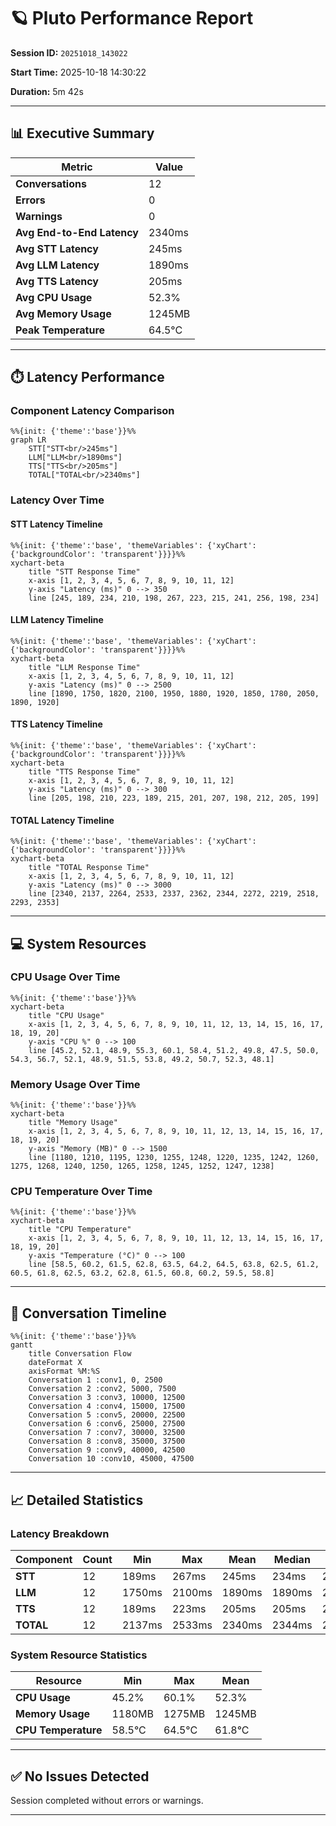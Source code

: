 # 🪐 Pluto Performance Report

**Session ID:** `20251018_143022`

**Start Time:** 2025-10-18 14:30:22

**Duration:** 5m 42s

---

## 📊 Executive Summary

| Metric | Value |
|--------|-------|
| **Conversations** | 12 |
| **Errors** | 0 |
| **Warnings** | 0 |
| **Avg End-to-End Latency** | 2340ms |
| **Avg STT Latency** | 245ms |
| **Avg LLM Latency** | 1890ms |
| **Avg TTS Latency** | 205ms |
| **Avg CPU Usage** | 52.3% |
| **Avg Memory Usage** | 1245MB |
| **Peak Temperature** | 64.5°C |

---

## ⏱️ Latency Performance

### Component Latency Comparison

```mermaid
%%{init: {'theme':'base'}}%%
graph LR
    STT["STT<br/>245ms"]
    LLM["LLM<br/>1890ms"]
    TTS["TTS<br/>205ms"]
    TOTAL["TOTAL<br/>2340ms"]
```

### Latency Over Time

#### STT Latency Timeline

```mermaid
%%{init: {'theme':'base', 'themeVariables': {'xyChart': {'backgroundColor': 'transparent'}}}}%%
xychart-beta
    title "STT Response Time"
    x-axis [1, 2, 3, 4, 5, 6, 7, 8, 9, 10, 11, 12]
    y-axis "Latency (ms)" 0 --> 350
    line [245, 189, 234, 210, 198, 267, 223, 215, 241, 256, 198, 234]
```

#### LLM Latency Timeline

```mermaid
%%{init: {'theme':'base', 'themeVariables': {'xyChart': {'backgroundColor': 'transparent'}}}}%%
xychart-beta
    title "LLM Response Time"
    x-axis [1, 2, 3, 4, 5, 6, 7, 8, 9, 10, 11, 12]
    y-axis "Latency (ms)" 0 --> 2500
    line [1890, 1750, 1820, 2100, 1950, 1880, 1920, 1850, 1780, 2050, 1890, 1920]
```

#### TTS Latency Timeline

```mermaid
%%{init: {'theme':'base', 'themeVariables': {'xyChart': {'backgroundColor': 'transparent'}}}}%%
xychart-beta
    title "TTS Response Time"
    x-axis [1, 2, 3, 4, 5, 6, 7, 8, 9, 10, 11, 12]
    y-axis "Latency (ms)" 0 --> 300
    line [205, 198, 210, 223, 189, 215, 201, 207, 198, 212, 205, 199]
```

#### TOTAL Latency Timeline

```mermaid
%%{init: {'theme':'base', 'themeVariables': {'xyChart': {'backgroundColor': 'transparent'}}}}%%
xychart-beta
    title "TOTAL Response Time"
    x-axis [1, 2, 3, 4, 5, 6, 7, 8, 9, 10, 11, 12]
    y-axis "Latency (ms)" 0 --> 3000
    line [2340, 2137, 2264, 2533, 2337, 2362, 2344, 2272, 2219, 2518, 2293, 2353]
```

---

## 💻 System Resources

### CPU Usage Over Time

```mermaid
%%{init: {'theme':'base'}}%%
xychart-beta
    title "CPU Usage"
    x-axis [1, 2, 3, 4, 5, 6, 7, 8, 9, 10, 11, 12, 13, 14, 15, 16, 17, 18, 19, 20]
    y-axis "CPU %" 0 --> 100
    line [45.2, 52.1, 48.9, 55.3, 60.1, 58.4, 51.2, 49.8, 47.5, 50.0, 54.3, 56.7, 52.1, 48.9, 51.5, 53.8, 49.2, 50.7, 52.3, 48.1]
```

### Memory Usage Over Time

```mermaid
%%{init: {'theme':'base'}}%%
xychart-beta
    title "Memory Usage"
    x-axis [1, 2, 3, 4, 5, 6, 7, 8, 9, 10, 11, 12, 13, 14, 15, 16, 17, 18, 19, 20]
    y-axis "Memory (MB)" 0 --> 1500
    line [1180, 1210, 1195, 1230, 1255, 1248, 1220, 1235, 1242, 1260, 1275, 1268, 1240, 1250, 1265, 1258, 1245, 1252, 1247, 1238]
```

### CPU Temperature Over Time

```mermaid
%%{init: {'theme':'base'}}%%
xychart-beta
    title "CPU Temperature"
    x-axis [1, 2, 3, 4, 5, 6, 7, 8, 9, 10, 11, 12, 13, 14, 15, 16, 17, 18, 19, 20]
    y-axis "Temperature (°C)" 0 --> 100
    line [58.5, 60.2, 61.5, 62.8, 63.5, 64.2, 64.5, 63.8, 62.5, 61.2, 60.5, 61.8, 62.5, 63.2, 62.8, 61.5, 60.8, 60.2, 59.5, 58.8]
```

---

## 📅 Conversation Timeline

```mermaid
%%{init: {'theme':'base'}}%%
gantt
    title Conversation Flow
    dateFormat X
    axisFormat %M:%S
    Conversation 1 :conv1, 0, 2500
    Conversation 2 :conv2, 5000, 7500
    Conversation 3 :conv3, 10000, 12500
    Conversation 4 :conv4, 15000, 17500
    Conversation 5 :conv5, 20000, 22500
    Conversation 6 :conv6, 25000, 27500
    Conversation 7 :conv7, 30000, 32500
    Conversation 8 :conv8, 35000, 37500
    Conversation 9 :conv9, 40000, 42500
    Conversation 10 :conv10, 45000, 47500
```

---

## 📈 Detailed Statistics

### Latency Breakdown

| Component | Count | Min | Max | Mean | Median | P95 |
|-----------|-------|-----|-----|------|--------|-----|
| **STT** | 12 | 189ms | 267ms | 245ms | 234ms | 262ms |
| **LLM** | 12 | 1750ms | 2100ms | 1890ms | 1890ms | 2065ms |
| **TTS** | 12 | 189ms | 223ms | 205ms | 205ms | 218ms |
| **TOTAL** | 12 | 2137ms | 2533ms | 2340ms | 2344ms | 2511ms |

### System Resource Statistics

| Resource | Min | Max | Mean |
|----------|-----|-----|------|
| **CPU Usage** | 45.2% | 60.1% | 52.3% |
| **Memory Usage** | 1180MB | 1275MB | 1245MB |
| **CPU Temperature** | 58.5°C | 64.5°C | 61.8°C |

---

## ✅ No Issues Detected

Session completed without errors or warnings.

---
